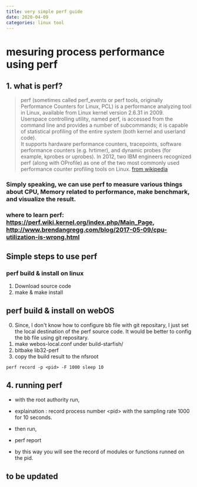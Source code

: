 ```yaml
---
title: very simple perf guide
date: 2020-04-09
categories: linux tool
---
```

# mesuring process performance using perf

## 1. what is perf?
>perf (sometimes called perf_events or perf tools, originally Performance Counters for Linux, PCL) is a performance analyzing tool in Linux, available from Linux kernel version 2.6.31 in 2009. Userspace controlling utility, named perf, is accessed from the command line and provides a number of subcommands; it is capable of statistical profiling of the entire system (both kernel and userland code).  
It supports hardware performance counters, tracepoints, software performance counters (e.g. hrtimer), and dynamic probes (for example, kprobes or uprobes). In 2012, two IBM engineers recognized perf (along with OProfile) as one of the two most commonly used performance counter profiling tools on Linux. [from wikipedia](https://en.wikipedia.org/wiki/Perf_(Linux))

### Simply speaking, we can use perf to measure various things about CPU, Memory related to performance, make benchmark, and visualize the result.
### where to learn perf: https://perf.wiki.kernel.org/index.php/Main_Page, http://www.brendangregg.com/blog/2017-05-09/cpu-utilization-is-wrong.html

## Simple steps to use perf
### perf build & install on linux
1. Download source code
2. make & make install

## perf build & install on webOS
0. Since, I don't know how to configure bb file with git repositary, I just set the local destination of the perf source code. It would be better to config the bb file using git repositary.
1. make webos-local.conf under build-starfish/
2. bitbake lib32-perf
3. copy the build result to the nfsroot

```console
perf record -p <pid> -F 1000 sleep 10
```
## 4. running perf
* with the root authority run,

* explaination : record process number \<pid\> with the sampling rate 1000 for 10 seconds.
* then run,
* perf report
* by this way you will see the record of modules or functions runned on the pid.

## to be updated